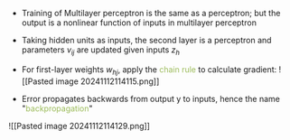 - Training of Multilayer perceptron is the same as a perceptron; but the output is a nonlinear function of inputs in multilayer perceptron
- Taking hidden units as inputs, the second layer is a perceptron and parameters $v_{ij}$ are updated given inputs $z_{h}$
- For first-layer weights $w_{hj}$, apply the <font color="#9bbb59">chain rule</font> to calculate gradient:
![[Pasted image 20241112114115.png]]

- Error propagates backwards from output y to inputs, hence the name "<font color="#9bbb59">backpropagation</font>"

![[Pasted image 20241112114129.png]]
